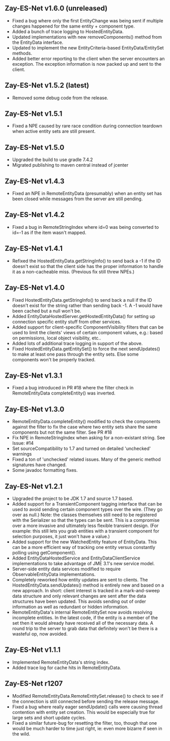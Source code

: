 Zay-ES-Net v1.6.0 (unreleased)
------------------
* Fixed a bug where only the first EntityChange was being sent if
    multiple changes happened for the same entity + component type.
* Added a bunch of trace logging to HostedEntityData.
* Updated implementations with new removeComponents() method from
    the EntityData interface.
* Updated to implement the new EntityCriteria-based EntityData/EntitySet methods.
* Added better error reporting to the client when the server encounters an
    exception.  The exception information is now packed up and sent to the client.


Zay-ES-Net v1.5.2 (latest)
------------------
* Removed some debug code from the release.


Zay-ES-Net v1.5.1
------------------
* Fixed a NPE caused by rare race condition during connection teardown when
    active entity sets are still present.


Zay-ES-Net v1.5.0
------------------
* Upgraded the build to use gradle 7.4.2
* Migrated publishing to maven central instead of jcenter


Zay-ES-Net v1.4.3
------------------
* Fixed an NPE in RemoteEntityData (presumably) when an entity set has been
    closed while messages from the server are still pending.


Zay-ES-Net v1.4.2
------------------
* Fixed a bug in RemoteStringIndex where id=0 was being converted to id=-1
    as if the item wasn't mapped.


Zay-ES-Net v1.4.1
------------------
* Refixed the HostedEntityData.getStringInfo() to send back a -1 if the ID doesn't
    exist so that the client side has the proper information to handle it as a
    non-cacheable miss.  (Previous fix still threw NPEs.)


Zay-ES-Net v1.4.0
------------------
* Fixed HostedEntityData.getStringInfo() to send back a null if the ID doesn't exist
    for the string rather than sending back -1.  A -1 would have been cached but a
    null won't be.
* Added EntityDataHostedServer.getHostedEntityData() for setting up connection
    specific entity stuff from other services.
* Added support for client-specific ComponentVisibility filters that can be used to
    limit the clients' views of certain component values, e.g.: based on permissions,
    local object visibility, etc..
* Added lots of additional trace logging in support of the above.
* Fixed HostedEntityData.getEntitySet() to force the next sendUpdates() to make
    at least one pass through the entity sets.  Else some components won't be
    properly tracked.


Zay-ES-Net v1.3.1
------------------
* Fixed a bug introduced in PR #18 where the filter check in RemoteEntityData
    completeEntity() was inverted.


Zay-ES-Net v1.3.0
------------------
* RemoteEntityData.completeEntity() modified to check the components against
    the filter to fix the case where two entity sets share the same components
    but not the same filter.  See PR #18
* Fix NPE in RemoteStringIndex when asking for a non-existant string. See Issue: #14
* Set sourceCompatibility to 1.7 and turned on detailed 'unchecked' warnings
* Fixed a ton of 'unchecked' related issues.  Many of the generic method signatures
    have changed.
* Some javadoc formatting fixes.


Zay-ES-Net v1.2.1
------------------
* Upgraded the project to be JDK 1.7 and source 1.7 based.
* Added support for a TransientComponent tagging interface
    that can be used to avoid sending certain component types over the
    wire. (They go over as null.)  Note: the classes themselves still
    need to be registered with the Serializer so that the types can be
    sent.  This is a compromise over a more invasive and ultimately less
    flexible transient design. (For example: this still lets you grab
    entities with a transient component for selection purposes, it just won't
    have a value.)
* Added support for the new WatchedEntity feature of EntityData.  This can
    be a more efficient way of tracking one entity versus constantly polling
    using getComponent().
* Added EntityDataHostedService and EntityDataClientService implementations
    to take advantage of JME 3.1's new service model.
* Server-side entity data services modified to require ObservableEntityData
    implementations.
* Completely reworked how entity updates are sent to clients.  The
    HostedEntityData.sendUpdates() method is entirely new and based on a new
    approach.  In short: client interest is tracked in a mark-and-sweep data
    structure and only relevant changes are sent after the data structures
    have been updated.  This avoids sending out of order information as well
    as redundant or hidden information.
* RemoteEntityData's internal RemoteEntitySet now avoids resolving incomplete
    entities.  In the latest code, if the entity is a member of the set then
    it would already have received all of the necessary data.  A round trip
    to the server to grab data that definitely won't be there is a wasteful
    op, now avoided.


Zay-ES-Net v1.1.1
------------------
* Implemented RemoteEntityData's string index.
* Added trace log for cache hits in RemoteEntityData.


Zay-ES-Net r1207
-----------------
* Modified RemoteEntityData.RemoteEntitySet.release() to check
    to see if the connection is still connected before sending
    the release message.
* Fixed a bug where really eager sendUpdate() calls were causing
    thread contention with entity set creation.  This would be
    especially true for large sets and short update cycles.
* Fixed a similar future-bug for resetting the filter, too,
    though that one would be much harder to time just right, ie:
    even more bizarre if seen in the wild.
